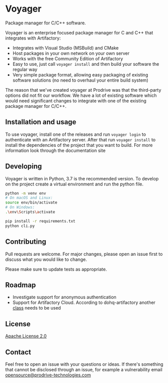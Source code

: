 # Voyager
Package manager for C/C++ software.

Voyager is an enterprise focused package manager for C and C++ that integrates with Artifactory:
- Integrates with Visual Studio (MSBuild) and CMake
- Host packages in your own network on your own server
- Works with the free Community Edition of Artifactory
- Easy to use, just call `voyager install` and then build your software the regular way
- Very simple package format, allowing easy packaging of existing software solutions (no need to overhaul your entire build system)

The reason that we've created voyager at Prodrive was that the third-party options did not fit our workflow.
We have a lot of existing software which would need significant changes to integrate with one of the existing package manager for C/C++.

## Installation and usage
To use voyager, install one of the releases and run `voyager login` to authenticate with an Artifactory server.
After that run `voyager install` to install the dependencies of the project that you want to build.
For more information look through the documentation site

## Developing
Voyager is written in Python, 3.7 is the recommended version. To develop on the project create a virtual environment and run the python file.
```bash
python -m venv env
# On macOS and Linux:
source env/bin/activate
# On Windows:
.\env\Scripts\activate

pip install -r requirements.txt
python cli.py
```

## Contributing
Pull requests are welcome. For major changes, please open an issue first to discuss what you would like to change.

Please make sure to update tests as appropriate.

## Roadmap
- Investigate support for anonymous authentication
- Support for Artifactory Cloud. According to dohq-artifactory another [class](https://devopshq.github.io/artifactory/#artifactory-saas) needs to be used

## License
[Apache License 2.0](https://choosealicense.com/licenses/apache-2.0/)

## Contact
Feel free to open an issue with your questions or ideas.
If there's something that cannot be disclosed through an issue, for example a vulnerability email opensource@prodrive-technologies.com
